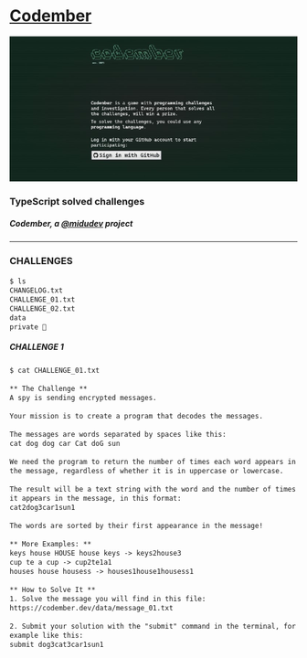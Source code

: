 <h1><a href="https://codember.dev/" target="_blank">Codember</a></h1>

<div align="center"><a href="https://codember.dev/" target="_blank"><img src="img/codember.jpg" alt="Codember landing screenshot"></a></div>

<h3>TypeScript solved challenges</h3>

<h5>Codember, a <a href="https://github.com/midudev" target="_blank">@midudev</a> project</h5>

---

### CHALLENGES

```console
$ ls
CHANGELOG.txt
CHALLENGE_01.txt
CHALLENGE_02.txt
data
private 🔐
```

##### CHALLENGE 1

```console
$ cat CHALLENGE_01.txt

** The Challenge **
A spy is sending encrypted messages.

Your mission is to create a program that decodes the messages.

The messages are words separated by spaces like this:
cat dog dog car Cat doG sun

We need the program to return the number of times each word appears in the message, regardless of whether it is in uppercase or lowercase.

The result will be a text string with the word and the number of times it appears in the message, in this format:
cat2dog3car1sun1

The words are sorted by their first appearance in the message!

** More Examples: **
keys house HOUSE house keys -> keys2house3
cup te a cup -> cup2te1a1
houses house housess -> houses1house1housess1

** How to Solve It **
1. Solve the message you will find in this file: https://codember.dev/data/message_01.txt

2. Submit your solution with the "submit" command in the terminal, for example like this:
submit dog3cat3car1sun1
```